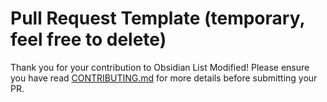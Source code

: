# Pull Request Template (temporary, feel free to delete)

Thank you for your contribution to Obsidian List Modified! Please ensure you have read [CONTRIBUTING.md](../CONTRIBUTING.md) for more details before submitting your PR.
